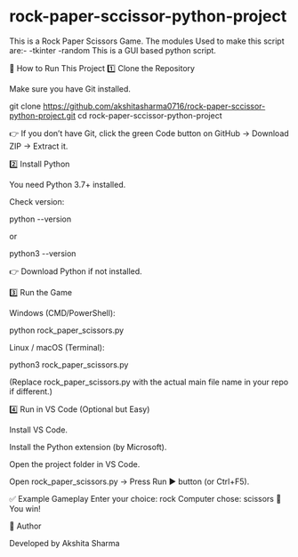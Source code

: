 # rock-paper-sccissor-python-project
This is a Rock Paper Scissors Game.
The modules Used to make this script are:-
    -tkinter
    -random
This is a GUI based python script.

🚀 How to Run This Project
1️⃣ Clone the Repository

Make sure you have Git installed.

git clone https://github.com/akshitasharma0716/rock-paper-sccissor-python-project.git
cd rock-paper-sccissor-python-project


👉 If you don’t have Git, click the green Code button on GitHub → Download ZIP → Extract it.

2️⃣ Install Python

You need Python 3.7+ installed.

Check version:

python --version


or

python3 --version


👉 Download Python if not installed.

3️⃣ Run the Game

Windows (CMD/PowerShell):

python rock_paper_scissors.py


Linux / macOS (Terminal):

python3 rock_paper_scissors.py


(Replace rock_paper_scissors.py with the actual main file name in your repo if different.)

4️⃣ Run in VS Code (Optional but Easy)

Install VS Code.

Install the Python extension (by Microsoft).

Open the project folder in VS Code.

Open rock_paper_scissors.py → Press Run ▶ button (or Ctrl+F5).

✅ Example Gameplay
Enter your choice: rock
Computer chose: scissors
🎉 You win!

📌 Author

Developed by Akshita Sharma
